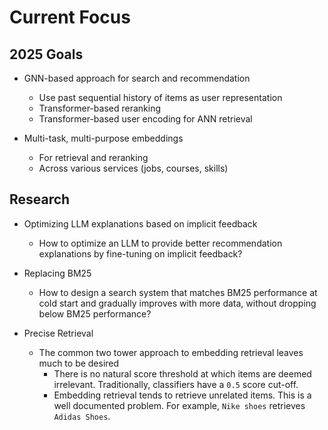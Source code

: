 # Current Focus

## 2025 Goals

- GNN-based approach for search and recommendation
    - Use past sequential history of items as user representation
    - Transformer-based reranking
    - Transformer-based user encoding for ANN retrieval

- Multi-task, multi-purpose embeddings
    - For retrieval and reranking
    - Across various services (jobs, courses, skills)

## Research

- Optimizing LLM explanations based on implicit feedback
    - How to optimize an LLM to provide better recommendation explanations by fine-tuning on implicit feedback?

- Replacing BM25
    - How to design a search system that matches BM25 performance at cold start and gradually improves with more data, without dropping below BM25 performance?

- Precise Retrieval
    - The common two tower approach to embedding retrieval leaves much to be desired
        - There is no natural score threshold at which items are deemed irrelevant. Traditionally, classifiers have a `0.5` score cut-off.
        - Embedding retrieval tends to retrieve unrelated items. This is a well documented problem. For example, `Nike shoes` retrieves `Adidas Shoes`. 